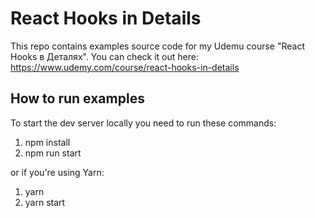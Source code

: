 # React Hooks in Details

This repo contains examples source code for my Udemu course "React Hooks в Деталях".
You can check it out here:
https://www.udemy.com/course/react-hooks-in-details

## How to run examples

To start the dev server locally you need to run these commands:

1. npm install
2. npm run start

or if you're using Yarn:

1. yarn
2. yarn start
